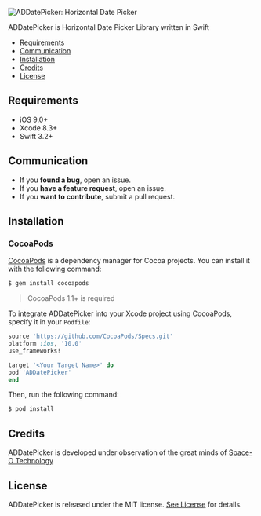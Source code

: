 ![ADDatePicker: Horizontal Date Picker](https://github.com/abhiperry/ADDatePicker/Documentation/AdDatePicker.png)


ADDatePicker is Horizontal Date Picker Library written in Swift

- [Requirements](#requirements)
- [Communication](#communication)
- [Installation](#installation)
- [Credits](#credits)
- [License](#license)

## Requirements

- iOS 9.0+
- Xcode 8.3+
- Swift 3.2+

## Communication

- If you **found a bug**, open an issue.
- If you **have a feature request**, open an issue.
- If you **want to contribute**, submit a pull request.

## Installation

### CocoaPods

[CocoaPods](http://cocoapods.org) is a dependency manager for Cocoa projects. You can install it with the following command:

```bash
$ gem install cocoapods
```

> CocoaPods 1.1+ is required

To integrate ADDatePicker into your Xcode project using CocoaPods, specify it in your `Podfile`:

```ruby
source 'https://github.com/CocoaPods/Specs.git'
platform :ios, '10.0'
use_frameworks!

target '<Your Target Name>' do
pod 'ADDatePicker'
end
```

Then, run the following command:

```bash
$ pod install
```

## Credits

ADDatePicker is developed under observation of the great minds of [Space-O Technology](https://www.spaceotechnologies.com)

## License

ADDatePicker is released under the MIT license. [See License](https://github.com/abhiperry/ADDatePicker/blob/master/LICENSE) for details.
